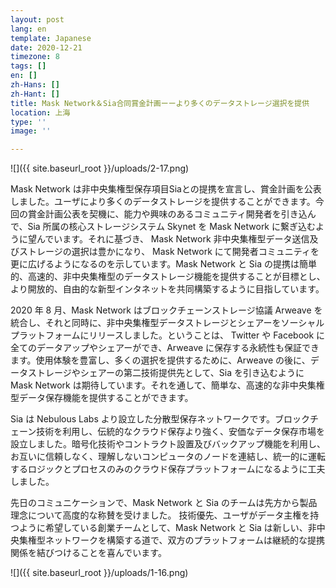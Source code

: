 ```yaml
---
layout: post
lang: en
template: Japanese
date: 2020-12-21
timezone: 8
tags: []
en: []
zh-Hans: []
zh-Hant: []
title: Mask Network＆Sia合同賞金計画ーーより多くのデータストレージ選択を提供
location: 上海
type: ''
image: ''

---
```

![]({{ site.baseurl_root }}/uploads/2-17.png)

Mask Network は非中央集権型保存項目Siaとの提携を宣言し、賞金計画を公表しました。ユーザにより多くのデータストレージを提供することができます。今回の賞金計画公表を契機に、能力や興味のあるコミュニティ開発者を引き込んで、Sia 所属の核心ストレージシステム Skynet を Mask Network に繋ぎ込むように望んでいます。それに基づき、 Mask Network 非中央集権型データ送信及びストレージの選択は豊かになり、 Mask Network にて開発者コミュニティを更に広げるようになるのを示しています。Mask Network と Sia の提携は簡単的、高速的、非中央集権型のデータストレージ機能を提供することが目標とし、より開放的、自由的な新型インタネットを共同構築するように目指しています。

2020 年 8 月、Mask Network はブロックチェーンストレージ協議 Arweave を統合し、それと同時に、非中央集権型データストレージとシェアーをソーシャルプラットフォームにリリースしました。ということは、 Twitter や Facebook に全てのデータアップやシェアーができ、Arweave に保存する永続性も保証できます。使用体験を豊富し、多くの選択を提供するために、Arweave の後に、データストレージやシェアーの第二技術提供先として、Sia を引き込むように Mask Network は期待しています。それを通して、簡単な、高速的な非中央集権型データ保存機能を提供することができます。

Sia は Nebulous Labs より設立した分散型保存ネットワークです。ブロックチェーン技術を利用し、伝統的なクラウド保存より強く、安価なデータ保存市場を設立しました。暗号化技術やコントラクト設置及びバックアップ機能を利用し、お互いに信頼しなく、理解しないコンピュータのノードを連結し、統一的に運転するロジックとプロセスのみのクラウド保存プラットフォームになるように工夫しました。

先日のコミュニケーションで、Mask Network と Sia のチームは先方から製品理念について高度的な称賛を受けました。 技術優先、ユーザがデータ主権を持つように希望している創業チームとして、Mask Network と Sia は新しい、非中央集権型ネットワークを構築する道で、双方のプラットフォームは継続的な提携関係を結びつけることを喜んでいます。

![]({{ site.baseurl_root }}/uploads/1-16.png)